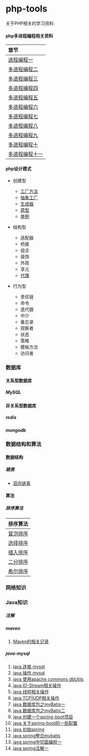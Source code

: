 # php-tools
关于PHP相关的学习资料

#### php多进程编程相关资料

|章节|
|:----|
|[进程编程一](./php/process/php-process.md)|
|[多进程编程二](./php/process/php-process2.md)|
|[多进程编程三](./php/process/php-process3.md)|
|[多进程编程四](./php/process/php-process4.md)|
|[多进程编程五](./php/process/php-process5.md)|
|[多进程编程六](./php/process/php-process6.md)|
|[多进程编程七](./php/process/php-process(七).md)|
|[多进程编程八](./php/process/php-process(八).md)|
|[多进程编程九](./php/process/php-process(九).md)|
|[多进程编程十](./php/process/php-process(十).md)|
|[多进程编程十一](./php/process/php-process11.md)|

#### php设计模式

* 创建型
  * [工厂方法](./php/design-patterns/creational-patterns/FactoryMethod.md)
  * [抽象工厂](./php/design-patterns/creational-patterns/abstract-factory.md)
  * [生成器](./php/design-patterns/creational-patterns/builder.md)
  * [原型](./php/design-patterns/creational-patterns/prototype.md)
  * [单例](./php/design-patterns/creational-patterns/singleton.md)

* 结构型
  * 适配器
  * 桥接
  * 组合
  * 装饰
  * 外观
  * 享元
  * [代理](./php/design-patterns/structural-patterns/proxy.md)
  
* 行为型
  * 责任链
  * 命令
  * 迭代器
  * 中介
  * 备忘录
  * 观察者
  * 状态
  * 策略
  * 模板方法
  * 访问者

### 数据库

#### 关系型数据库

##### MySQL

#### 非关系型数据库

##### redis

##### mongodb

### 数据结构和算法

#### 数据结构

##### 链表

* [双向链表](./data-structure-and-algorithm/data-structure/list/linked-list.md)

#### 算法

##### 排序算法

|排序算法|
|:----:|
|[冒泡排序](./data-structure-and-algorithm/algorithm/sort/bubble-sort.md)|
|[选择排序](./data-structure-and-algorithm/algorithm/sort/select-sort.md)|
|[插入排序](./data-structure-and-algorithm/algorithm/sort/insert-sort.md)|
|[二分排序](./data-structure-and-algorithm/algorithm/sort/binary-sort.md)|
|[希尔排序](./data-structure-and-algorithm/algorithm/sort/shell-sort.md)|

### 网络知识


### Java知识

##### 注解
##### maven

1. [Maven的相关记录](./java/maven/maven.md)

##### java-mysql

1. [java 连接 mysql](./java/mysql/conn.md) 
2. [java 操作 mysql](./java/mysql/select.md) 
3. [java 使用apache commons dbUtils](./java/mysql/apache-commons-db-utils.md) 
4. [java IO-Stream相关操作](./java/io/io.md) 
5. [java 线程相关操作](./java/thread-network/Thread.md) 
6. [java TCP|UDP相关操作](./java/thread-network/Network.md) 
7. [java 数据库包之myBatis一](./java/mybatis/mybatis.md) 
8. [java 数据库包之myBatis二](./java/mybatis/mybatis.md) 
9. [java 创建一个spring-boot项目](./java/spring-boot/init-spring-boot/create-spring-boot.md) 
10. [java 关于spring-boot的一些配置](./java/spring-boot/config/spring-boot-config.md) 
11. [java 初始spring](./java/spring/web-mvc/web.md)
12. [java spring整合mybatis](./java/spring/spring-mybatis/spring-mybatis.md)
13. [java spring中切面编程一](./java/spring/aop/aop.md)
14. [java spring注解一](./java/spring/annotation/annotation.md)